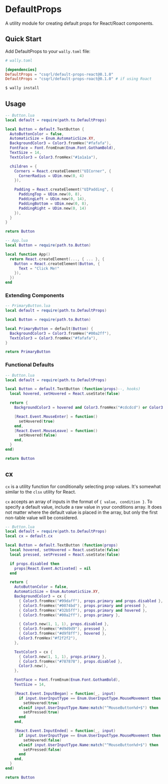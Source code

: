 # DefaultProps

A utility module for creating default props for React/Roact components.

## Quick Start

Add DefaultProps to your `wally.toml` file:

```toml
# wally.toml

[dependencies]
DefaultProps = "csqrl/default-props-react@0.1.0"
DefaultProps = "csqrl/default-props-roact@0.1.0" # if using Roact
```

```bash
$ wally install
```

## Usage

```lua
-- Button.lua
local default = require(path.to.DefaultProps)

local Button = default.TextButton {
  AutoButtonColor = false,
  AutomaticSize = Enum.AutomaticSize.XY,
  BackgroundColor3 = Color3.fromHex("#fafafa"),
  FontFace = Font.fromEnum(Enum.Font.GothamBold),
  TextSize = 14,
  TextColor3 = Color3.fromHex("#1a1a1a"),

  children = {
    Corners = React.createElement("UICorner", {
      CornerRadius = UDim.new(0, 4)
    }),

    Padding = React.createElement("UIPadding", {
      PaddingTop = UDim.new(0, 8),
      PaddingLeft = UDim.new(0, 14),
      PaddingBottom = UDim.new(0, 8),
      PaddingRight = UDim.new(0, 14)
    }),
  }
}

return Button
```

```lua
-- App.lua
local Button = require(path.to.Button)

local function App()
  return React.createElement(..., { ... }, {
    Button = React.createElement(Button, {
      Text = "Click Me!"
    }),
  })
end
```

### Extending Components

```lua
-- PrimaryButton.lua
local default = require(path.to.DefaultProps)

local Button = require(path.to.Button)

local PrimaryButton = default(Button) {
  BackgroundColor3 = Color3.fromHex("#00a2ff"),
  TextColor3 = Color3.fromHex("#fafafa"),
}

return PrimaryButton
```

### Functional Defaults

```lua
-- Button.lua
local default = require(path.to.DefaultProps)

local Button = default.TextButton (function(props)--, hooks)
  local hovered, setHovered = React.useState(false)

  return {
    BackgroundColor3 = hovered and Color3.fromHex("#cdcdcd") or Color3.fromHex("#fafafa"),

    [React.Event.MouseEnter] = function()
      setHovered(true)
    end,
    [React.Event.MouseLeave] = function()
      setHovered(false)
    end,
  }
end)

return Button
```

## cx

`cx` is a utility function for conditionally selecting prop values. It's somewhat similar
to the `clsx` utility for React.

`cx` accepts an array of inputs in the format of `{ value, condition }`. To specify a
default value, include a raw value in your conditions array. It does not matter where
the default value is placed in the array, but only the first non-table value will be
considered.

```lua
-- Button.lua
local default = require(path.to.DefaultProps)
local cx = default.cx

local Button = default.TextButton (function(props)
  local hovered, setHovered = React.useState(false)
  local pressed, setPressed = React.useState(false)

  if props.disabled then
    props[React.Event.Activated] = nil
  end

  return {
    AutoButtonColor = false,
    AutomaticSize = Enum.AutomaticSize.XY,
    BackgroundColor3 = cx {
      { Color3.fromHex("#99daff"), props.primary and props.disabled },
      { Color3.fromHex("#0074bd"), props.primary and pressed },
      { Color3.fromHex("#32b5ff"), props.primary and hovered },
      { Color3.fromHex("#00a2ff"), props.primary },

      { Color3.new(1, 1, 1), props.disabled },
      { Color3.fromHex("#d9d9d9"), pressed },
      { Color3.fromHex("#d9f8ff"), hovered },
      Color3.fromHex("#f2f2f2"),
    },

    TextColor3 = cx {
      { Color3.new(1, 1, 1), props.primary },
      { Color3.fromHex("#787878"), props.disabled },
      Color3.new(),
    },

    FontFace = Font.fromEnum(Enum.Font.GothamBold),
    TextSize = 14,

    [React.Event.InputBegan] = function(_, input)
      if input.UserInputType == Enum.UserInputType.MouseMovement then
        setHovered(true)
      elseif input.UserInputType.Name:match("^MouseButton%d+$") then
        setPressed(true)
      end
    end,

    [React.Event.InputEnded] = function(_, input)
      if input.UserInputType == Enum.UserInputType.MouseMovement then
        setHovered(false)
      elseif input.UserInputType.Name:match("^MouseButton%d+$") then
        setPressed(false)
      end
    end,
  }
end)

return Button
```
